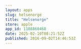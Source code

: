 ```yaml
---
layout: apps
slug: helsenorge
title: "Helsenorge"
store: apple
app_id: 1108860468
date: 2025-02-10T08:21:52Z
published: 2016-09-02T14:46:53Z
---
```

